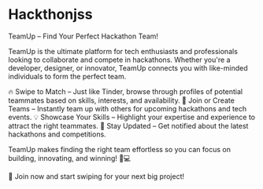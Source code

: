 # Hackthonjss
TeamUp – Find Your Perfect Hackathon Team!

TeamUp is the ultimate platform for tech enthusiasts and professionals looking to collaborate and compete in hackathons. Whether you're a developer, designer, or innovator, TeamUp connects you with like-minded individuals to form the perfect team.

🔥 Swipe to Match – Just like Tinder, browse through profiles of potential teammates based on skills, interests, and availability.
🚀 Join or Create Teams – Instantly team up with others for upcoming hackathons and tech events.
💡 Showcase Your Skills – Highlight your expertise and experience to attract the right teammates.
📅 Stay Updated – Get notified about the latest hackathons and competitions.

TeamUp makes finding the right team effortless so you can focus on building, innovating, and winning! 🚀💻

🔗 Join now and start swiping for your next big project!

